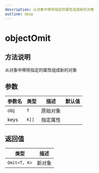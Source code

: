 ```yaml
---
description: 从对象中移除指定的属性组成新的对象
outline: deep
---
```


# objectOmit

## 方法说明

从对象中移除指定的属性组成新的对象

## 参数

| 参数名 | 类型 | 描述 | 默认值 |
| --- | --- | --- | --- |
| obj | `T` | 原始对象 |  |
| keys | `K[]` | 指定属性 |  |

## 返回值

| 类型 | 描述 |
| --- | --- |
| `Omit<T, K>` | 新对象 |
